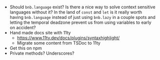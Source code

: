 - Should `bnb.language` exist? Is there a nice way to solve context sensitive languages without it? In the land of `const` and `let` is it really worth having `bnb.language` instead of just using `bnb.lazy` in a couple spots and letting the temporal deadzone prevent us from using variables to early on accident?
- Hand made docs site with 11ty
  - https://www.11ty.dev/docs/plugins/syntaxhighlight/
  - Migrate some content from TSDoc to 11ty
- Get this on npm
- Private methods? Underscores?
